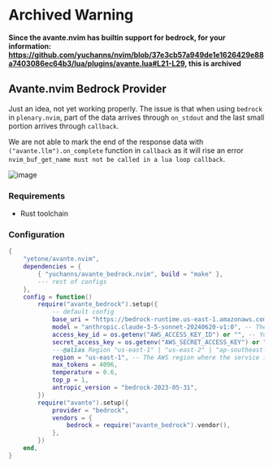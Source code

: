 # Archived Warning

**Since the avante.nvim has builtin support for bedrock, for your information: https://github.com/yuchanns/nvim/blob/37e3cb57a949de1e1626429e88a7403086ec64b3/lua/plugins/avante.lua#L21-L29, this is archived**

## Avante.nvim Bedrock Provider

Just an idea, not yet working properly. The issue is that when using `bedrock` in `plenary.nvim`, part of the data arrives through `on_stdout` and the last small portion arrives through `callback`.

We are not able to mark the end of the response data with `("avante.llm").on_complete` function in `callback` as it will rise an error `nvim_buf_get_name must not be called in a lua loop callback`.

![image](https://github.com/user-attachments/assets/aedc663f-b172-4fe5-a7ba-ffef3574c9f0)

### Requirements

- Rust toolchain

### Configuration

```lua
{
    "yetone/avante.nvim",
    dependencies = {
        { "yuchanns/avante_bedrock.nvim", build = "make" },
        --- rest of configs
    },
    config = function()
        require("avante_bedrock").setup({
            -- default config
            base_uri = "https://bedrock-runtime.us-east-1.amazonaws.com", -- The base URI for the Bedrock service.
            model = "anthropic.claude-3-5-sonnet-20240620-v1:0", -- The model identifier used for the service.
            access_key_id = os.getenv("AWS_ACCESS_KEY_ID") or "", -- Your AWS access key ID for authentication.
            secret_access_key = os.getenv("AWS_SECRET_ACCESS_KEY") or "", -- Your AWS secret access key for authentication.
            ---@alias Region "us-east-1" | "us-east-2" | "ap-southeast-1"
            region = "us-east-1", -- The AWS region where the service is hosted.
            max_tokens = 4096,
            temperature = 0.6,
            top_p = 1,
            antropic_version = "bedrock-2023-05-31",
        })
        require("avante").setup({
            provider = "bedrock",
            vendors = {
                bedrock = require("avante_bedrock").vendor(),
            },
        })
    end,
}

```

